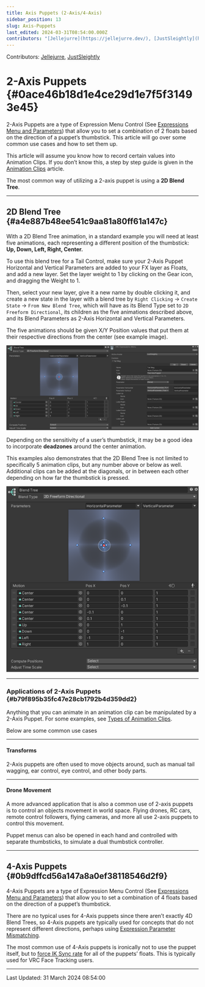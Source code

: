 ```yaml
---
title: Axis Puppets (2-Axis/4-Axis)
sidebar_position: 13
slug: Axis-Puppets
last_edited: 2024-03-31T08:54:00.000Z
contributors: "[Jellejurre](https://jellejurre.dev/), [JustSleightly](https://vrc.sleightly.dev/)"
---
```

Contributors: [Jellejurre](https://jellejurre.dev/), [JustSleightly](https://vrc.sleightly.dev/)



# 2-Axis Puppets {#0ace46b18d1e4ce29d1e7f5f31493e45}


2-Axis Puppets are a type of Expression Menu Control (See [Expressions Menu and Parameters](/docs/Avatars/Expressions-Menu-Params)) that allow you to set a combination of 2 floats based on the direction of a puppet’s thumbstick. This article will go over some common use cases and how to set them up.


This article will assume you know how to record certain values into Animation Clips. If you don’t know this, a step by step guide is given in the [Animation Clips](/docs/Unity-Animations/Animation-Clips) article.


The most common way of utilizing a 2-axis puppet is using a **2D Blend Tree**.


---


## 2D Blend Tree {#a4e887b48ee541c9aa81a80ff61a147c}


<div class='notion-row'>
<div class='notion-column' style={{width: 'calc((100% - (min(32px, 4vw) * 1)) * 0.5)'}}>


With a 2D Blend Tree animation, in a standard example you will need at least five animations, each representing a different position of the thumbstick: **Up, Down, Left, Right, Center.** 



To use this blend tree for a Tail Control, make sure your 2-Axis Puppet Horizontal and Vertical Parameters are added to your FX layer as Floats, and add a new layer. Set the layer weight to 1 by clicking on the Gear icon, and dragging the Weight to 1. 



Then, select your new layer, give it a new name by double clicking it, and create a new state in the layer with a blend tree by `Right Clicking` → `Create State` → `From New Blend Tree`,  which will have as its Blend Type set to `2D Freeform Directional`, its children as the five animations described above, and its Blend Parameters as 2-Axis Horizontal and Vertical Parameters.



The five animations should be given X/Y Position values that put them at their respective directions from the center (see example image).


</div><div className='notion-spacer'></div>

<div class='notion-column' style={{width: 'calc((100% - (min(32px, 4vw) * 1)) * 0.5)'}}>


![](./1488012674.png)


</div><div className='notion-spacer'></div>
</div>


<div class='notion-row'>
<div class='notion-column' style={{width: 'calc((100% - (min(32px, 4vw) * 1)) * 0.5)'}}>


Depending on the sensitivity of a user’s thumbstick, it may be a good idea to incorporate **deadzones** around the center animation.



This examples also demonstrates that the 2D Blend Tree is not limited to specifically 5 animation clips, but any number above or below as well. Additional clips can be added at the diagonals, or in between each other depending on how far the thumbstick is pressed.



</div><div className='notion-spacer'></div>

<div class='notion-column' style={{width: 'calc((100% - (min(32px, 4vw) * 1)) * 0.5)'}}>


![](./1578327662.png)


</div><div className='notion-spacer'></div>
</div>


---


### Applications of 2-Axis Puppets {#b79f895b35fc47e28cb1792b4d359dd2}


Anything that you can animate in an animation clip can be manipulated by a 2-Axis Puppet. For some examples, see [Types of Animation Clips](/docs/Unity-Animations/Types-Of-Animations).


Below are some common use cases


---


#### Transforms


2-Axis puppets are often used to move objects around, such as manual tail wagging, ear control, eye control, and other body parts.


---


#### Drone Movement


A more advanced application that is also a common use of 2-axis puppets is to control an objects movement in world space. Flying drones, RC cars, remote control followers, flying cameras, and more all use 2-axis puppets to control this movement.


Puppet menus can also be opened in each hand and controlled with separate thumbsticks, to simulate a dual thumbstick controller.


---


## 4-Axis Puppets {#0b9dffcd56a147a8a0ef38118546d2f9}


4-Axis Puppets are a type of Expression Menu Control (See [Expressions Menu and Parameters](/docs/Avatars/Expressions-Menu-Params)) that allow you to set a combination of 4 floats based on the direction of a puppet’s thumbstick.


There are no typical uses for 4-Axis puppets since there aren’t exactly 4D Blend Trees, so 4-Axis puppets are typically used for concepts that do not represent different directions, perhaps using [Expression Parameter Mismatching](/docs/Other/Parameter-Mismatching).


The most common use of 4-Axis puppets is ironically not to use the puppet itself, but to [force IK Sync rate](https://creators.vrchat.com/avatars/animator-parameters/#sync-types) for all of the puppets’ floats. This is typically used for VRC Face Tracking users.



---
<RightAlignedText>Last Updated: 31 March 2024 08:54:00</RightAlignedText>